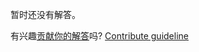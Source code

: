 
暂时还没有解答。

有兴趣[贡献你的解答](https://github.com/BFEdev/BFE.dev-solutions/blob/main/typescript/implement-pick-t-k_zh.md)吗? [Contribute guideline](https://github.com/BFEdev/BFE.dev-solutions#how-to-contribute)
